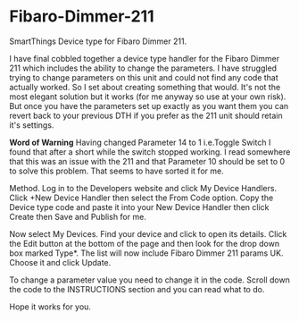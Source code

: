 # Fibaro-Dimmer-211
SmartThings Device type for Fibaro Dimmer 211.

I have final cobbled together a device type handler for the Fibaro Dimmer 211 which includes the ability to change the parameters. I have struggled trying to change parameters on this unit and could not find any code that actually worked. So I set about creating something that would.
It's not the most elegant solution but it works (for me anyway so use at your own risk). But once you have the parameters set  up exactly as you want them you can revert back to your previous DTH if you prefer as the 211 unit should retain it's settings.

****Word of Warning****
Having changed Parameter 14 to 1 i.e.Toggle Switch I found that after a short while the switch stopped working. I read somewhere that this was an issue with the 211 and that Parameter 10 should be set to 0 to solve this problem. That seems to have sorted it for me.

Method.
Log in to the Developers website and click My Device Handlers. 
Click +New Device Handler then select  the From Code option.
Copy the Device type code and paste it into your New Device Handler then click Create then Save and Publish for me.

Now select My Devices. Find your device and click to open its details. Click the Edit button at the bottom of the page and then
look for the drop down box marked Type*. The list will now include Fibaro Dimmer 211 params UK. Choose it and click Update.


To change a parameter value you need to change it in the code. Scroll down the code to the INSTRUCTIONS section and you can read what to do. 



Hope it works for you.

